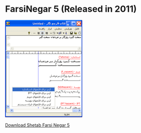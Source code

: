 # FarsiNegar 5 (Released in 2011)

![Main Window Snapshot](Readme/snapshot.gif)

[Download Shetab Farsi Negar 5](https://github.com/madnik7/ShetabFarsiNegar/releases/download/5.1/ShetabFarsiNegar5.msi)
